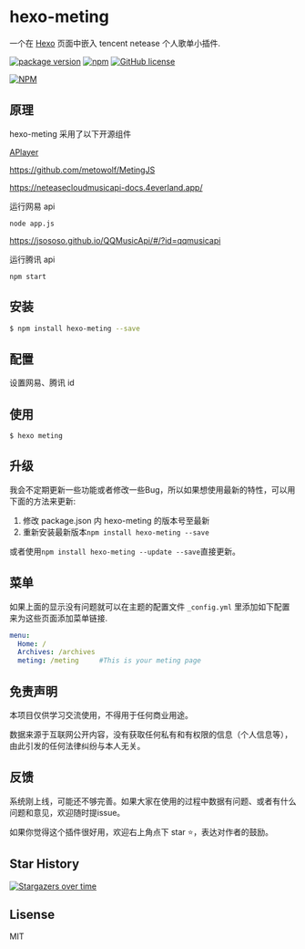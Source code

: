 # hexo-meting

一个在 [Hexo](https://hexo.io) 页面中嵌入 tencent netease 个人歌单小插件.

[![package version](https://badge.fury.io/js/hexo-meting.svg)](https://www.npmjs.com/package/hexo-meting)
[![npm](https://img.shields.io/npm/dt/hexo-meting.svg)](https://www.npmjs.com/package/hexo-meting)
[![GitHub license](https://img.shields.io/github/license/lesslsmore/hexo-meting.svg)](https://github.com/lesslsmore/hexo-meting/blob/master/LICENSE)

[![NPM](https://nodei.co/npm/hexo-meting.png)](https://nodei.co/npm/hexo-meting/)

## 原理

hexo-meting 采用了以下开源组件

[APlayer](https://aplayer.js.org/#/zh-Hans/)

https://github.com/metowolf/MetingJS

https://neteasecloudmusicapi-docs.4everland.app/

运行网易 api
```shell
node app.js
```

https://jsososo.github.io/QQMusicApi/#/?id=qqmusicapi

运行腾讯 api
```shell
npm start
```


## 安装

``` bash
$ npm install hexo-meting --save
```

## 配置

设置网易、腾讯 id

## 使用
```shell
$ hexo meting
```

## 升级

我会不定期更新一些功能或者修改一些Bug，所以如果想使用最新的特性，可以用下面的方法来更新:

1. 修改 package.json 内 hexo-meting 的版本号至最新
2. 重新安装最新版本`npm install hexo-meting --save`

或者使用`npm install hexo-meting --update --save`直接更新。

## 菜单

如果上面的显示没有问题就可以在主题的配置文件 `_config.yml` 里添加如下配置来为这些页面添加菜单链接.

```yaml
menu:
  Home: /
  Archives: /archives
  meting: /meting     #This is your meting page
```

## 免责声明

本项目仅供学习交流使用，不得用于任何商业用途。

数据来源于互联网公开内容，没有获取任何私有和有权限的信息（个人信息等），由此引发的任何法律纠纷与本人无关。

## 反馈

系统刚上线，可能还不够完善。如果大家在使用的过程中数据有问题、或者有什么问题和意见，欢迎随时提issue。

如果你觉得这个插件很好用，欢迎右上角点下 star ⭐️，表达对作者的鼓励。

## Star History

[![Stargazers over time](https://starchart.cc/lesslsmore/hexo-meting.svg)](https://starchart.cc/lesslsmore/hexo-meting)

## Lisense

MIT
